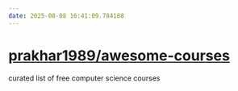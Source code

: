 ```yaml
---
date: 2025-08-08 16:41:09.784188
---
```


# [prakhar1989/awesome-courses](https://github.com/prakhar1989/awesome-courses)

curated list of free computer science courses